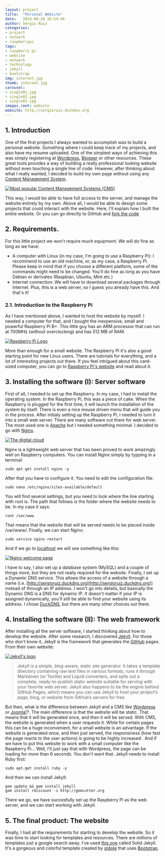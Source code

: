 ```yaml
---
layout: project
title:  "Personal Website"
date:   2014-09-28 16:54:46
author: Sergio Ruiz
categories:
- project
- network
- raspberrypi
tags:
- raspberry pi
- website
- network
- technology
- jekyll
- bootstrap
img: internet.jpg
thumb: internet.jpg
carousel:
- single01.jpg
- single02.jpg
- single03.jpg
images_root: website
website: http://sergioruiz.duckdns.org
---
```


## 1. Introduction
One of the first projects I always wanted to accomplish was to build a personal website. Something where I could keep track of my projects, and also have my resume uploaded. One of the simplest ways of achieving this was simply registering at [Wordpress](http://www.wordpress.com), [Blogger](http://blogger.com) or other resources. These great tools provides a way of building a really professional looking website without even touching a single line of code. However, after thinking about what I really wanted, I decided to build my own page without using any [Content Management System](http://en.wikipedia.org/wiki/Content_management_system). 

<a href={{site.project_img}}{{page.images_root}}/cms.png rel="prettyPhoto" title="Popular Content Management Systems"><img src={{site.project_img}}{{page.images_root}}/cms.png alt="Most popular Content Management Systems (CMS)" /></a>

This way, I would be able to have full access to the server, and manage the website entirely by my own. Above all, I would be able to design some projects that could interact with the website. Here, I'll explain how I built the entire website. Or you can go directly to GitHub and [fork the code](#)

## 2. Requirements.
For this little project we won't require much equipment. We will do fine as long as we have: 
- A computer with Linux (in my case, I'm going to use a Raspberry Pi): I recommend to use an old machine, or, as my case, a Raspberry Pi. Please keep in mind that if you choose a different platform, some of the commands might need to be changed. You'll do fine as long as you have Debian or derivates (Raspbian, Ubuntu, Mint etc.)
- Internet connection: We will have to download several packages through Internet. Plus, this is a web server, so I guess you already have this.
And that's it!

### 2.1. Introduction to the Raspberry Pi
As I have mentioned above, I wanted to host the website by myself. I needed a computer for that, and I bought the inexpensive, small and powerful Raspberry Pi B+. This little guy has an ARM processor that can run at 700MHz (without overclocking) and has 512 MB of RAM. 

<a href={{site.project_img}}{{page.images_root}}/raspberry.png rel="prettyPhoto" title="The Raspberry Pi logo"><img src={{site.project_img}}{{page.images_root}}/raspberry.png alt="Raspberry Pi Logo" /></a>

More than enough for a small website. The Raspberry Pi it's also a good starting point for new Linux users. There are tutorials for everything, and a lot of interesting projects out there. If you feel intrigued about this card-sized computer, you can go to [Raspberry Pi's website](http://www.raspberrypi.org) and read about it.

## 3. Installing the software (I): Server software
First of all, I needed to set up the Raspberry. In my case, I had to install the operating system. In the Raspberry Pi, this was a piece of cake.  When the Raspberry is plugged for the first time, it will launch the installation of the system by itself. There is even a nice mouse driven menu that will guide you in the process. After initialy setting up the Raspberry Pi, I needed to turn it into a small web server. There are many software out there for web server. The most used one is [Apache](httpd://www.apache.org) but I needed something minimal. I decided to go with [Nginx](http://nginx.org).

<a href={{site.project_img}}{{page.images_root}}/cloud.jpg rel="prettyPhoto" title="The cloud"><img src={{site.project_img}}{{page.images_root}}/cloud.jpg alt="The digital cloud" /></a>

Nginx is a lightweight web server that has been proved to work amazingly well on Raspberry computers. You can install Nginx simply by typping in a terminal:

	sudo apt-get install nginx -y
	
After that you have to configure it. You need to edit the configuration file:

	sudo nano /etc/nginx/sites-available/default
	
You will find several settings, but you need to look where the line starting with root is. The path that follows is the folder where the website needs to be. In my case it says:

	root /var/www
	
That means that the website that will be served needs to be placed inside /var/www/. Finally, we can start Nginx:

	sudo service nginx restart
	
And if we go to [localhost](http://localhost) we will see something like this:

<a href={{site.project_img}}{{page.images_root}}/nginx.png rel="prettyPhoto" title="Nginx welcome page"><img src={{site.project_img}}{{page.images_root}}/nginx.png alt="Nginx welcome page" /></a>

I have to say, I also set up a database system (MySQL) and a couple of things more, but they are not really required for the website.
Finally, I set up a Dynamic DNS service. This allows the access of a website through a name (i.e. [http://sergioruiz.duckdns.org](http://sergioruiz.duckdns.org)) instead of through an IP address. I won't go into details, but basically the Dynamic DNS is a DNS for dynamic IP. It doesn't matter if your IP is assigned dynamically, you'll still be able to find your website using its address. I chose [DuckDNS](http://www.duckdns.org), but there are many other choices out there.

## 4. Installing the software (II): The web framework
After installing all the server software, I started thinking about how to develop the website. After some research, I discovered [Jekyll](http://jekyllrb.com/). For those who don't know it, Jekyll is the framework that generates the [GitHub](http://www.github.com) pages. From their own website:

<a href={{site.project_img}}{{page.images_root}}/jekyll.png rel="prettyPhoto" title="Jekyll's logo"><img src={{site.project_img}}{{page.images_root}}/jekyll.png alt="Jekyll's logo" /></a>

>Jekyll is a simple, blog-aware, static site generator. It takes a template directory containing raw text files in various formats, runs it through Markdown (or Textile) and Liquid converters, and spits out a complete, ready-to-publish static website suitable for serving with your favorite web server. Jekyll also happens to be the engine behind GitHub Pages, which means you can use Jekyll to host your project’s page, blog, or website from GitHub’s servers for free.

But then, what is the difference between Jekyll and a CMS like [Wordpress](http://www.wordpress.org) or [Joomla!](http://www.joomla.org)?. The main difference is that the website will be static. That means that it will be generated once, and then it will be served. With CMS, the website is generated when a user requests it. While for certain pages this can be a huge inconvenient, for a small website is an advantage. If the website is generated once, and then just served, the responsiness (how fast the page reacts to the user actions) is going to be highly increased . And if we have to put this website to work with a small computer like the Raspberry Pi... Well, I'll just say that with Wordpress, the page can be loading for more than 6 seconds. You don't want that.
Jekyll needs to install Ruby first:

	sudo apt-get install ruby -y
	
And then we can install Jekyll:

	gem update && gem install jekyll
	gem install rdiscount -s http://gemcutter.org
	
There we go, we have succesfully set up the Raspberry Pi as the web server, and we can start working with Jekyll. 

## 5. The final product: The website
Finally, I had all the requirements for starting to develop the website. So it was time to start looking for templates and resources. There are millions of templates just a google search away. I've used [this one](https://github.com/st4ple/solid-jekyll) called Solid Jekyll. It's a gorgeous and colorful template created by [st4ple](https://github.com/st4ple) that uses [Bootstrap](https://www.getbootstrap.com).

